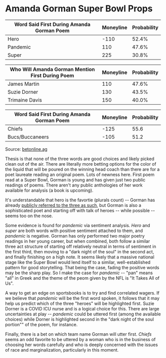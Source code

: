 # Amanda Gorman Super Bowl Props

|   Word Said First During Amanda Gorman Poem  | Moneyline |    Probability |
|----------------------------------------------|----------|----------------|
|   Hero                                       |   -110   |   52.4%        |
|   Pandemic                                   |   110    |   47.6%        |
|   Super                                      |   225    |   30.8%        |

|   Who Will Amanda Gorman Mention First During Poem | Moneyline |    Probability |
|----------------------------------------------------|----------|----------------|
| James Martin                                       | 110      | 47.6%          |
| Suzie Dorner                                       | 130      | 43.5%          |
| Trimaine Davis                                     | 150      | 40.0%          |

|   Word Said First During Amanda Gorman Poem  | Moneyline |    Probability |
|----------------------------------------------|----------|----------------|
| Chiefs                                       | -125     | 55.6           |
| Bucs/Buccaneers                              | -105     | 51.2           |

Source: [betonline.ag](https://www.betonline.ag/sportsbook/futures-and-props/super-bowl)

Thesis is that none of the three words are good choices and likely picked clean out of the air.
There are literally more betting options for the color of the liquid that will be poured on the 
winning head coach than there are for a poet laureate reading an original poem. Lots of newness here.
First poem read at a Super Bowl, Gorman is young and has given just two public readings of poems.
There aren't any public anthologies of her work available for analysis (a book is upcoming).

It's understandable that hero is the favortie (plurals count) -- Gorman has already [publicly
referred to the three as such](https://twitter.com/TheAmandaGorman/status/1354902438587879424), 
but Gorman is also a sophisticated poet and starting off with talk of heroes -- while possible -- 
seems too on the nose. 

Some evidence is found for *pandemic* via sentiment analysis. *Hero* and *super* are both words with 
positive sentiment attached to them, and *pandemic* is negative. Gorman has only performed two 
major poetry readings in her young career, but when combined, both follow a similar three act structure 
of starting off relatively neutral in terms of sentiment in the first third, then 
moving to a "dark night of the soul" in the second act, and finally finishing on a high note.
It seems likely that a massive national stage like the Super Bowl would lend itself to a
similar, well-established pattern for good storytelling. That being the case, fading 
the positive words may be the sharp play. So I make the case for *pandemic* -- "pan" means
"all" in Greek and the theme of the peom given by the NFL is "It Takes All of Us".

A way to get an edge on sportsbooks is to try and find correlated wagers. If we believe
that *pandemic* will be the first word spoken, it follows that it may help us predict which of
the three "heroes" will be highlighted first. Suzie Dorner is a COVID ICU nurse and is a logical
choice for this. There are large uncertainties at play -- *pandemic* could be uttered first (among
the available choices) while Dorner is highlighted second in the "dark night of the soul portion"" of the poem, 
for instance.

Finally, there is a bet on which team name Gorman will utter first. *Chiefs* seems an
odd favorite to be uttered by a woman who is in the business of choosing her words carefully and
who is deeply concerned with the issues of race and marginalization, particularly in this moment.